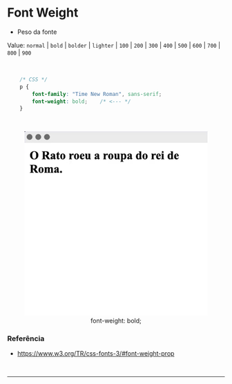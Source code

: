 # Font Weight

* Peso da fonte

Value:	`normal` | `bold` | `bolder` | `lighter` | `100` | `200` | `300` | `400` | `500` | `600` | `700` | `800` | `900`

<br>

~~~CSS
    /* CSS */
    p {
        font-family: "Time New Roman", sans-serif;
        font-weight: bold;    /* <--- */
    }
~~~

<br>

<figure>
    <img src="../Assets\imgensDaAula08\font-weight.png" alt="">
    <figcaption style="text-align: center;">font-weight: bold;</figcaption>
</figure>

### Referência
* https://www.w3.org/TR/css-fonts-3/#font-weight-prop

<br><hr><br>

